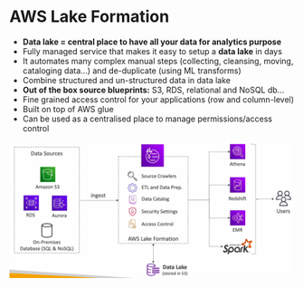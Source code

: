 # AWS Lake Formation
- **Data lake = central place to have all your data for analytics purpose**
- Fully managed service that makes it easy to setup a **data lake** in days
- It automates many complex manual steps (collecting, cleansing, moving, cataloging data...) and de-duplicate (using ML transforms)
- Combine structured and un-structured data in data lake
- **Out of the box source blueprints:** S3, RDS, relational and NoSQL db...
- Fine grained access control for your applications (row and column-level)
- Built on top of AWS glue
- Can be used as a centralised place to manage permissions/access control

<img src=./images/lakeformation.png width="500"/>